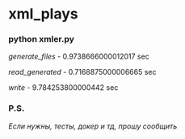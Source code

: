# xml_plays

### python xmler.py
*generate_files* - 0.9738666000012017 sec

*read_generated* - 0.7168875000006665 sec

*write* - 9.784253800000442 sec

### P.S.
*Если нужны, тесты, докер и тд, прошу сообщить*